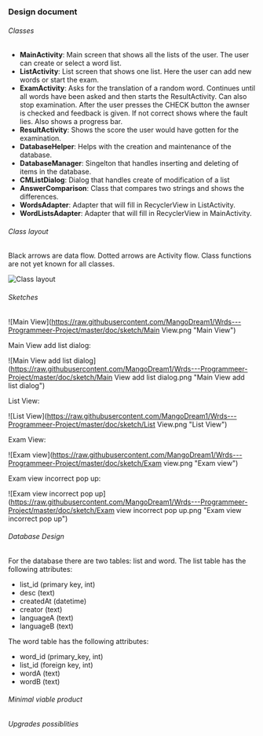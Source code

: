 ### Design document

###### Classes

- **MainActivity**: Main screen that shows all the lists of the user. The user can create or select a word list.
- **ListActivity**: List screen that shows one list. Here the user can add new words or start the exam.
- **ExamActivity**: Asks for the translation of a random word. Continues until all words have been asked and then starts the ResultActivity. Can also stop examination. After the user presses the CHECK button the awnser is checked and feedback is given. If not correct shows where the fault lies. Also shows a progress bar.
- **ResultActivity**: Shows the score the user would have gotten for the examination.
- **DatabaseHelper**: Helps with the creation and maintenance of the database.
- **DatabaseManager**: Singelton that handles inserting and deleting of items in the database.
- **CMListDialog**: Dialog that handles create of modification of a list
- **AnswerComparison**: Class that compares two strings and shows the differences.
- **WordsAdapter**: Adapter that will fill in RecyclerView in ListActivity.
- **WordListsAdapter**: Adapter that will fill in RecyclerView in MainActivity.

###### Class layout

Black arrows are data flow. Dotted arrows are Activity flow. Class functions are not yet known for all classes.

![Class layout](https://raw.githubusercontent.com/MangoDream1/Wrds---Programmeer-Project/master/doc/classLayout.png "Class layout")

###### Sketches

![Main View](https://raw.githubusercontent.com/MangoDream1/Wrds---Programmeer-Project/master/doc/sketch/Main View.png "Main View")

Main View add list dialog:

![Main View add list dialog](https://raw.githubusercontent.com/MangoDream1/Wrds---Programmeer-Project/master/doc/sketch/Main View add list dialog.png "Main View add list dialog")

List View:

![List View](https://raw.githubusercontent.com/MangoDream1/Wrds---Programmeer-Project/master/doc/sketch/List View.png "List View")

Exam View:

![Exam view](https://raw.githubusercontent.com/MangoDream1/Wrds---Programmeer-Project/master/doc/sketch/Exam view.png "Exam view")

Exam view incorrect pop up:

![Exam view incorrect pop up](https://raw.githubusercontent.com/MangoDream1/Wrds---Programmeer-Project/master/doc/sketch/Exam view incorrect pop up.png "Exam view incorrect pop up")

###### Database Design

For the database there are two tables: list and word. The list table has the following attributes:
- list_id (primary key, int)
- desc (text)
- createdAt (datetime)
- creator (text)
- languageA (text)
- languageB (text)

The word table has the following attributes:
- word_id (primary_key, int)
- list_id (foreign key, int)
- wordA (text)
- wordB (text)

###### Minimal viable product


###### Upgrades possiblities

